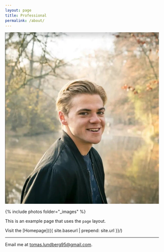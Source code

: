 ```yaml
---
layout: page
title: Professional
permalink: /about/
---
```

![alt text](me.jpg "Title")

{% include photos folder="_images" %}

This is an example page that uses the `page` layout.

Visit the [Homepage]({{ site.baseurl | prepend: site.url }}/) 

---

Email me at [tomas.lundberg95@gmail.com](mailto:tomas.lundberg95@gmail.com).